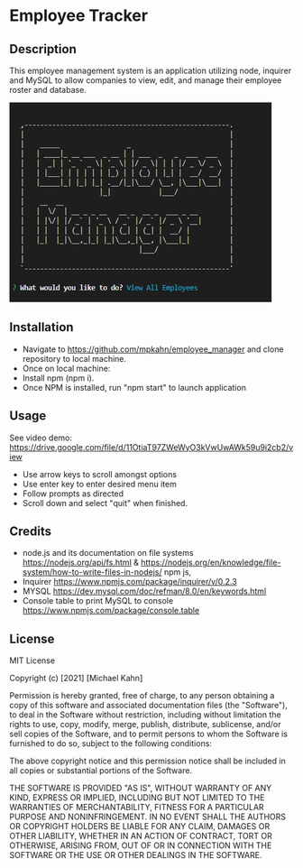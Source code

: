 # Employee Tracker

## Description

This employee management system is an application utilizing node, inquirer and MySQL to allow companies to view, edit, and manage their employee roster and database. 

![Database Header](Assets/img_main.jpg)



## Installation

* Navigate to https://github.com/mpkahn/employee_manager and clone repository to local machine.
* Once on local machine:
* Install npm (npm i). 
* Once NPM is installed, run "npm start" to launch application

## Usage 

See video demo: https://drive.google.com/file/d/11OtiaT97ZWeWyO3kVwUwAWk59u9i2cb2/view


* Use arrow keys to scroll amongst options
* Use enter key to enter desired menu item
* Follow prompts as directed
* Scroll down and select "quit" when finished.



## Credits

* node.js and its documentation on file systems https://nodejs.org/api/fs.html & https://nodejs.org/en/knowledge/file-system/how-to-write-files-in-nodejs/
npm js, 
* Inquirer  https://www.npmjs.com/package/inquirer/v/0.2.3
* MYSQL https://dev.mysql.com/doc/refman/8.0/en/keywords.html
* Console table to print MySQL to console https://www.npmjs.com/package/console.table


## License

MIT License

Copyright (c) [2021] [Michael Kahn]

Permission is hereby granted, free of charge, to any person obtaining a copy
of this software and associated documentation files (the "Software"), to deal
in the Software without restriction, including without limitation the rights
to use, copy, modify, merge, publish, distribute, sublicense, and/or sell
copies of the Software, and to permit persons to whom the Software is
furnished to do so, subject to the following conditions:

The above copyright notice and this permission notice shall be included in all
copies or substantial portions of the Software.

THE SOFTWARE IS PROVIDED "AS IS", WITHOUT WARRANTY OF ANY KIND, EXPRESS OR
IMPLIED, INCLUDING BUT NOT LIMITED TO THE WARRANTIES OF MERCHANTABILITY,
FITNESS FOR A PARTICULAR PURPOSE AND NONINFRINGEMENT. IN NO EVENT SHALL THE
AUTHORS OR COPYRIGHT HOLDERS BE LIABLE FOR ANY CLAIM, DAMAGES OR OTHER
LIABILITY, WHETHER IN AN ACTION OF CONTRACT, TORT OR OTHERWISE, ARISING FROM,
OUT OF OR IN CONNECTION WITH THE SOFTWARE OR THE USE OR OTHER DEALINGS IN THE
SOFTWARE.
